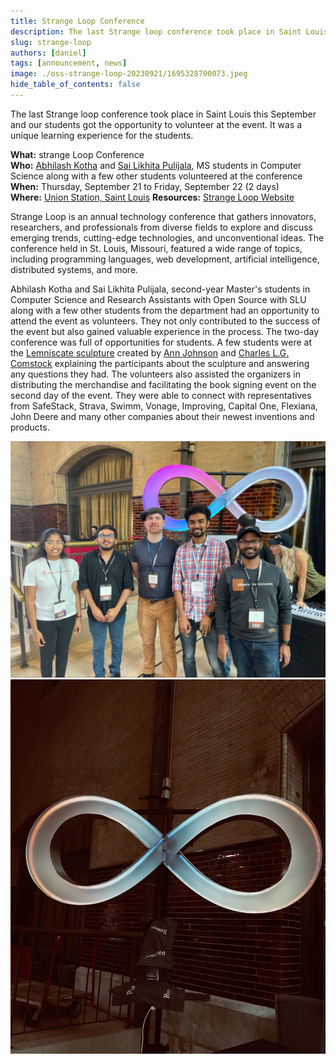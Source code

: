 ```yaml
---
title: Strange Loop Conference
description: The last Strange loop conference took place in Saint Louis this September and our students got the great opportunity to volunteer for the event. It was a unique experience for our students. 
slug: strange-loop
authors: [daniel]
tags: [announcement, news]
image: ./oss-strange-loop-20230921/1695328700073.jpeg
hide_table_of_contents: false
---
```


The last Strange loop conference took place in Saint Louis this September and our students got the opportunity to volunteer at the event. It was a unique learning experience for the students. 

<!--truncate-->

**What:** strange Loop Conference<br/>
**Who:** [Abhilash Kotha](https://www.linkedin.com/in/abhilashkotha/) and [Sai Likhita Pulijala](https://www.linkedin.com/in/sailikhita-pulijala/), MS students in Computer Science along with a few other students volunteered at the conference<br/>
**When:** Thursday, September 21 to Friday, September 22 (2 days)<br/>
**Where:** [Union Station, Saint Louis](https://www.thestrangeloop.com/venue.html)
**Resources:** [Strange Loop Website](https://www.thestrangeloop.com/index.html)

Strange Loop is an annual technology conference that gathers innovators, 
researchers, and professionals from diverse fields to explore and discuss emerging 
trends, cutting-edge technologies, and unconventional ideas. The conference held 
in St. Louis, Missouri, featured a wide range of topics, including programming 
languages, web development, artificial intelligence, distributed systems, and more.

Abhilash Kotha and Sai Likhita Pulijala, second-year Master's students in Computer Science and Research Assistants with Open Source with SLU along with a few other students from the department had an opportunity to attend the event as volunteers. They not only contributed to the success of the event but also gained valuable experience in the process.  The two-day conference was full of opportunities for students. A few students were at the [Lemniscate sculpture](https://dgtized.github.io/lemniscate/) created by  [Ann Johnson](https://annjohnson.art/) and [Charles L.G. Comstock](https://github.com/dgtized) explaining the participants about the sculpture and answering any questions they had. The volunteers also assisted the organizers in distributing the merchandise and facilitating the book signing event on the second day of the event. They were able to connect with representatives from SafeStack, Strava, Swimm, Vonage, Improving, Capital One, Flexiana, John Deere and many other companies about their newest inventions and products.

![Abhilash and other students with Charles L.G. Comstock, one of the creators of the strange loop lemniscate sculpture](./oss-strange-loop-20230921/1695328700073.jpeg)
![Lemniscate sculpture](./oss-strange-loop-20230921/lemniscate.png)
